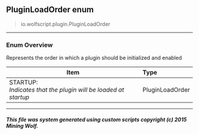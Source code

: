 ## PluginLoadOrder __enum__

>io.wolfscript.plugin.PluginLoadOrder

---

### Enum Overview

Represents the order in which a plugin should be initialized and enabled

Item | Type   
--- | :--- 
STARTUP: <br> _Indicates that the plugin will be loaded at startup_ | PluginLoadOrder



---



##### This file was system generated using custom scripts copyright (c) 2015 Mining Wolf.
	

